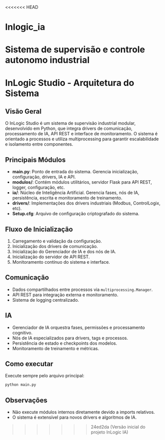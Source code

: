 <<<<<<< HEAD
# Inlogic_ia
Sistema de supervisão e controle autonomo industrial
=======
# InLogic Studio - Arquitetura do Sistema

## Visão Geral

O InLogic Studio é um sistema de supervisão industrial modular, desenvolvido em Python, que integra drivers de comunicação, processamento de IA, API REST e interface de monitoramento. O sistema é orientado a processos e utiliza multiprocessing para garantir escalabilidade e isolamento entre componentes.

## Principais Módulos

- **main.py**: Ponto de entrada do sistema. Gerencia inicialização, configuração, drivers, IA e API.
- **modulos/**: Contém módulos utilitários, servidor Flask para API REST, logger, configuração, etc.
- **ia/**: Núcleo de Inteligência Artificial. Gerencia fases, nós de IA, persistência, escrita e monitoramento de treinamento.
- **drivers/**: Implementações dos drivers industriais (Modbus, ControlLogix, etc).
- **Setup.cfg**: Arquivo de configuração criptografado do sistema.

## Fluxo de Inicialização

1. Carregamento e validação da configuração.
2. Inicialização dos drivers de comunicação.
3. Inicialização do Gerenciador de IA e dos nós de IA.
4. Inicialização do servidor de API REST.
5. Monitoramento contínuo do sistema e interface.

## Comunicação

- Dados compartilhados entre processos via `multiprocessing.Manager`.
- API REST para integração externa e monitoramento.
- Sistema de logging centralizado.

## IA

- Gerenciador de IA orquestra fases, permissões e processamento cognitivo.
- Nós de IA especializados para drivers, tags e processos.
- Persistência de estado e checkpoints dos modelos.
- Monitoramento de treinamento e métricas.

## Como executar

Execute sempre pelo arquivo principal:

```bash
python main.py
```

## Observações

- Não execute módulos internos diretamente devido a imports relativos.
- O sistema é extensível para novos drivers e algoritmos de IA.
>>>>>>> 24ed2da (Versão inicial do projeto InLogic IA)
